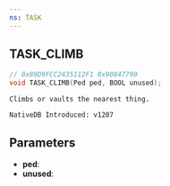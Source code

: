```yaml
---
ns: TASK
---
```

## TASK_CLIMB

```c
// 0x89D9FCC2435112F1 0x90847790
void TASK_CLIMB(Ped ped, BOOL unused);
```

```
Climbs or vaults the nearest thing.

NativeDB Introduced: v1207
```

## Parameters
* **ped**:
* **unused**:
